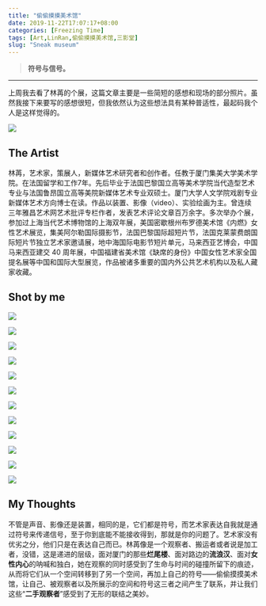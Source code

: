 ```yaml
---
title: "偷偷摸摸美术馆"
date: 2019-11-22T17:07:17+08:00
categories: [Freezing Time]
tags: [Art,LinRan,偷偷摸摸美术馆,三影堂]
slug: "Sneak museum"
---
```


> **符号与信号。**

<!--more-->

---

上周我去看了林苒的个展，这篇文章主要是一些简短的感想和现场的部分照片。虽然我接下来要写的感想很短，但我依然认为这些想法具有某种普适性，最起码我个人是这样觉得的。 

![](https://dawnblog-1300625500.cos.ap-guangzhou.myqcloud.com/images/微信图片_20191122154345.jpg)

## The Artist

林苒，艺术家，策展人，新媒体艺术研究者和创作者。任教于厦门集美大学美术学院。在法国留学和工作7年。先后毕业于法国巴黎国立高等美术学院当代造型艺术专业与法国鲁昂国立高等美院新媒体艺术专业双硕士。厦门大学人文学院戏剧专业新媒体艺术方向博士在读。作品以装置、影像（video）、实验绘画为主。曾连续三年雅昌艺术网艺术批评专栏作者，发表艺术评论文章百万余字。多次举办个展，参加过上海当代艺术博物馆的上海双年展，美国密歇根州布罗德美术馆《内燃》女性艺术展览，集美阿尔勒国际摄影节，法国巴黎国际超短片节，法国克莱蒙费朗国际短片节独立艺术家邀请展，地中海国际电影节短片单元，马来西亚艺博会，中国马来西亚建交 40 周年展，中国福建省美术馆《缺席的身份》中国女性艺术家全国提名展等中国和国际大型展览，作品被诸多重要的国内外公共艺术机构以及私人藏家收藏。

## Shot by me

![](https://dawnblog-1300625500.cos.ap-guangzhou.myqcloud.com/images/2019-11-16-1.jpg)

![](https://dawnblog-1300625500.cos.ap-guangzhou.myqcloud.com/images/2019-11-16-2.jpg)

![](https://dawnblog-1300625500.cos.ap-guangzhou.myqcloud.com/images/2019-11-16-3.jpg)

![](https://dawnblog-1300625500.cos.ap-guangzhou.myqcloud.com/images/2019-11-16-4.jpg)

![](https://dawnblog-1300625500.cos.ap-guangzhou.myqcloud.com/images/2019-11-16-5.jpg)

![](https://dawnblog-1300625500.cos.ap-guangzhou.myqcloud.com/images/2019-11-16-6.jpg)

![](https://dawnblog-1300625500.cos.ap-guangzhou.myqcloud.com/images/2019-11-16-7.jpg)

![](https://dawnblog-1300625500.cos.ap-guangzhou.myqcloud.com/images/2019-11-16-8.jpg)

![](https://dawnblog-1300625500.cos.ap-guangzhou.myqcloud.com/images/2019-11-16-9.jpg)

![](https://dawnblog-1300625500.cos.ap-guangzhou.myqcloud.com/images/2019-11-16-10.jpg)

![](https://dawnblog-1300625500.cos.ap-guangzhou.myqcloud.com/images/2019-11-16-11.jpg)

![](https://dawnblog-1300625500.cos.ap-guangzhou.myqcloud.com/images/2019-11-16-12.jpg)

## My Thoughts

不管是声音、影像还是装置，相同的是，它们都是符号，而艺术家表达自我就是通过符号来传递信号，至于你到底能不能接收得到，那就是你的问题了。艺术家没有优劣之分，他们只是在表达自己而已。林苒像是一个观察者、搬运者或者说是加工者，没错，这是递进的层级，面对厦门的那些**烂尾楼**、面对路边的**流浪汉**、面对**女性内心**的呐喊和独白，她在观察的同时感受到了生命与时间的碰撞所留下的痕迹，从而将它们从一个空间转移到了另一个空间，再加上自己的符号——偷偷摸摸美术馆，让自己、被观察者以及所展示的空间和符号这三者之间产生了联系，并让我们这些“**二手观察者**”感受到了无形的联结之美妙。